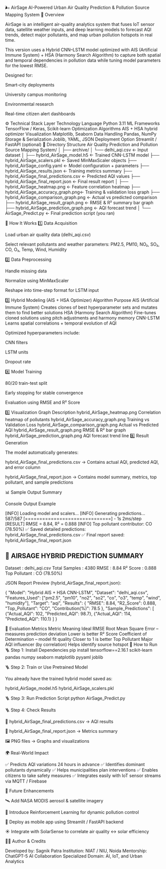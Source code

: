 🌬️ AirSage
AI-Powered Urban Air Quality Prediction & Pollution Source Mapping System
🧠 Overview

AirSage is an intelligent air-quality analytics system that fuses IoT sensor data, satellite weather inputs, and deep learning models to forecast AQI trends, detect major pollutants, and map urban pollution hotspots in real time.

This version uses a Hybrid CNN–LSTM model optimized with AIS (Artificial Immune System) + HSA (Harmony Search Algorithm) to capture both spatial and temporal dependencies in pollution data while tuning model parameters for the lowest RMSE.

Designed for:

Smart-city deployments

University campus monitoring

Environmental research

Real-time citizen alert dashboards

⚙️ Technical Stack
Layer	Technology
Language	Python 3.11
ML Frameworks	TensorFlow / Keras, Scikit-learn
Optimization Algorithms	AIS + HSA hybrid optimizer
Visualization	Matplotlib, Seaborn
Data Handling	Pandas, NumPy
Storage & Serialization	Joblib, YAML, JSON
Deployment Option	Streamlit / FastAPI (optional)
📂 Directory Structure
Air Quality Prediction and Pollution Source Mapping System/
│
├── archive/
│   └── delhi_aqi.csv                ← Input dataset
│
├── hybrid_AirSage_model.h5          ← Trained CNN-LSTM model
├── hybrid_AirSage_scalers.pkl       ← Saved MinMaxScaler objects
├── hybrid_AirSage_config.yaml       ← Model configuration + parameters
├── hybrid_AirSage_results.json      ← Training metrics summary
├── hybrid_AirSage_final_predictions.csv  ← Predicted AQI values
├── hybrid_AirSage_final_report.json ← Final result report
│
├── hybrid_AirSage_heatmap.png       ← Feature correlation heatmap
├── hybrid_AirSage_accuracy_graph.png← Training & validation loss graph
├── hybrid_AirSage_comparison_graph.png ← Actual vs predicted comparison
├── hybrid_AirSage_result_graph.png  ← RMSE & R² summary bar graph
├── hybrid_AirSage_prediction_graph.png ← AQI forecast trend
│
└── AirSage_Predict.py               ← Final prediction script (you ran)

🧩 How It Works
1️⃣ Data Acquisition

Load urban air quality data (delhi_aqi.csv)

Select relevant pollutants and weather parameters:
PM2.5, PM10, NO₂, SO₂, CO, O₃, Temp, Wind, Humidity

2️⃣ Data Preprocessing

Handle missing data

Normalize using MinMaxScaler

Reshape into time-step format for LSTM input

3️⃣ Hybrid Modeling (AIS + HSA Optimizer)
Algorithm	Purpose
AIS (Artificial Immune System)	Creates clones of best hyperparameter sets and mutates them to find better solutions
HSA (Harmony Search Algorithm)	Fine-tunes cloned solutions using pitch adjustments and harmony memory
CNN-LSTM	Learns spatial correlations + temporal evolution of AQI

Optimized hyperparameters include:

CNN filters

LSTM units

Dropout rate

4️⃣ Model Training

80/20 train-test split

Early stopping for stable convergence

Evaluation using RMSE and R² Score

5️⃣ Visualization
Graph	Description
hybrid_AirSage_heatmap.png	Correlation heatmap of pollutants
hybrid_AirSage_accuracy_graph.png	Training vs Validation Loss
hybrid_AirSage_comparison_graph.png	Actual vs Predicted AQI
hybrid_AirSage_result_graph.png	RMSE & R² bar graph
hybrid_AirSage_prediction_graph.png	AQI forecast trend line
6️⃣ Result Generation

The model automatically generates:

hybrid_AirSage_final_predictions.csv
→ Contains actual AQI, predicted AQI, and error column

hybrid_AirSage_final_report.json
→ Contains model summary, metrics, top pollutant, and sample predictions

📊 Sample Output Summary

Console Output Example

[INFO] Loading model and scalers...
[INFO] Generating predictions...
587/587 [==============================] - 1s 2ms/step
[RESULT] RMSE = 8.84, R² = 0.888
[INFO] Top pollutant contributor: CO (78.50%)
✅ Saved detailed predictions: hybrid_AirSage_final_predictions.csv
✅ Final report saved: hybrid_AirSage_final_report.json

🧩 AIRSAGE HYBRID PREDICTION SUMMARY
---------------------------------------------------
Dataset         : delhi_aqi.csv
Total Samples   : 4380
RMSE            : 8.84
R² Score        : 0.888
Top Pollutant   : CO (78.50%)


JSON Report Preview (hybrid_AirSage_final_report.json):

{
  "Model": "Hybrid AIS + HSA CNN-LSTM",
  "Dataset": "delhi_aqi.csv",
  "Features_Used": ["pm2.5", "pm10", "no2", "so2", "co", "o3", "temp", "wind", "humidity"],
  "Target": "aqi",
  "Results": {
    "RMSE": 8.84,
    "R2_Score": 0.888,
    "Top_Pollutant": "CO",
    "Contribution(%)": 78.5
  },
  "Sample_Predictions": [
    {"Actual_AQI": 102, "Predicted_AQI": 98.7},
    {"Actual_AQI": 114, "Predicted_AQI": 110.1}
  ]
}

🧮 Evaluation Metrics
Metric	Meaning	Ideal
RMSE	Root Mean Square Error – measures prediction deviation	Lower is better
R² Score	Coefficient of Determination – model fit quality	Closer to 1 is better
Top Pollutant	Major AQI influencer (by correlation)	Helps identify source hotspot
🧰 How to Run
🪜 Step 1: Install Dependencies
pip install tensorflow==2.16.1 scikit-learn pandas numpy seaborn matplotlib pyyaml joblib

🪜 Step 2: Train or Use Pretrained Model

You already have the trained hybrid model saved as:

hybrid_AirSage_model.h5
hybrid_AirSage_scalers.pkl

🪜 Step 3: Run Prediction Script
python AirSage_Predict.py

🪜 Step 4: Check Results

📁 hybrid_AirSage_final_predictions.csv → AQI results

📁 hybrid_AirSage_final_report.json → Metrics summary

🖼️ PNG files → Graphs and visualizations

🌍 Real-World Impact

✅ Predicts AQI variations 24 hours in advance
✅ Identifies dominant pollutants dynamically
✅ Helps municipalities plan interventions
✅ Enables citizens to take safety measures
✅ Integrates easily with IoT sensor streams via MQTT / Firebase

🔋 Future Enhancements

🛰️ Add NASA MODIS aerosol & satellite imagery

🤖 Introduce Reinforcement Learning for dynamic pollution control

📱 Deploy as mobile app using Streamlit / FastAPI backend

☀️ Integrate with SolarSense to correlate air quality ↔ solar efficiency

🧑‍💻 Author & Credits

Developed by: Sagnik Patra
Institution: NIAT / NIU, Noida
Mentorship: ChatGPT-5 AI Collaboration
Specialized Domain: AI, IoT, and Urban Analytics
